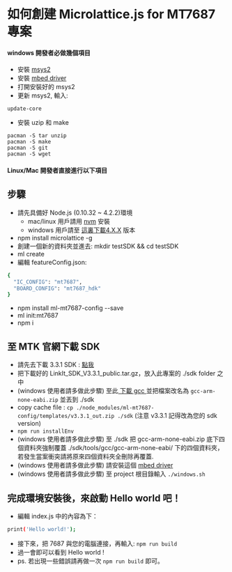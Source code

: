 # 如何創建 Microlattice.js for MT7687 專案

#### windows 開發者必做幾個項目
* 安裝 [msys2](https://msys2.github.io/)
* 安裝 [mbed driver](http://mbed.org/handbook/Windows-serial-configuration)
* 打開安裝好的 msys2
* 更新 msys2, 輸入:
```
update-core
```
* 安裝 uzip 和 make
```
pacman -S tar unzip
pacman -S make
pacman -S git
pacman -S wget
```

#### Linux/Mac 開發者直接進行以下項目

## 步驟
* 請先具備好 Node.js (0.10.32 ~ 4.2.2)環境
  * mac/linux 用戶請用 [nvm](https://github.com/creationix/nvm) 安裝
  * windows 用戶請至 [這裏下載4.X.X](https://nodejs.org/en/) 版本
* npm install microlattice -g
* 創建一個新的資料夾並進去: mkdir testSDK && cd testSDK
* ml create
* 編輯 featureConfig.json:
``` bash
{
  "IC_CONFIG": "mt7687",
  "BOARD_CONFIG": "mt7687_hdk"
}
```
* npm install ml-mt7687-config --save
* ml init:mt7687
* npm i

## 至 MTK 官網下載 SDK

* 請先去下載 3.3.1 SDK : [點我](https://cdn.mediatek.com/download_page/index.html?platform=RTOS&version=v3.3.1&filename=LinkIt_SDK_V3.3.1_public.tar.gz)
* 把下載好的 LinkIt_SDK_V3.3.1_public.tar.gz，放入此專案的 ./sdk folder 之中
* (windows 使用者請多做此步驟) 至此[ 下載 gcc ](https://launchpad.net/gcc-arm-embedded/4.8/4.8-2014-q3-update/+download/gcc-arm-none-eabi-4_8-2014q3-20140805-win32.zip)並把檔案改名為 `gcc-arm-none-eabi.zip` 並丟到 ./sdk
* copy cache file : `cp ./node_modules/ml-mt7687-config/templates/v3.3.1_out.zip ./sdk` (注意 v3.3.1 記得改為您的 sdk version)
* `npm run installEnv`
* (windows 使用者請多做此步驟) 至 ./sdk 把 gcc-arm-none-eabi.zip 底下四個資料夾強制覆蓋 ./sdk/tools/gcc/gcc-arm-none-eabi/ 下的四個資料夾，若發生當案衝突請將原來四個資料夾全刪除再覆蓋.
* (windows 使用者請多做此步驟) 請安裝這個 [mbed driver](https://developer.mbed.org/media/downloads/drivers/mbedWinSerial_16466.exe)
* (windows 使用者請多做此步驟) 至 project 根目錄輸入 `./windows.sh`

## 完成環境安裝後，來啟動 Hello world 吧！
* 編輯 index.js 中的內容為下：
``` bash
print('Hello world!');
```
* 接下來，把 7687 與您的電腦連接，再輸入: `npm run build`
* 過一會即可以看到 Hello world !
* ps. 若出現一些錯誤請再做一次 `npm run build` 即可。
